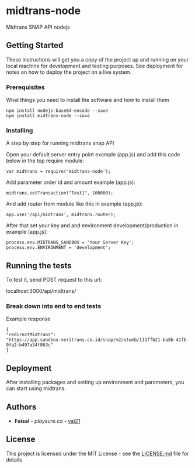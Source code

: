 # midtrans-node

Midtrans SNAP API nodejs

## Getting Started

These instructions will get you a copy of the project up and running on your local machine for development and testing purposes. See deployment for notes on how to deploy the project on a live system.

### Prerequisites

What things you need to install the software and how to install them

```
npm install nodejs-base64-encode --save
npm install midtrans-node --save
```

### Installing

A step by step for running midtrans snap API

Open your default server entry point example (app.js) and add this code below in the top require module:

```
var midtrans = require('midtrans-node');
```
Add parameter order id and amount example (app.js):

```
midtrans.setTransaction("Test1", 100000);
```

And add router from module like this in example (app.js):

```
app.use('/api/midtrans', midtrans.router);
```

After that set your key and and environment development/production in example (app.js):

```
process.env.MIDTRANS_SANDBOX = 'Your Server Key';
process.env.ENVIRONMENT = 'development';
```

## Running the tests

To test it, send POST request to this url:

localhost:3000/api/midtrans/

### Break down into end to end tests

Example response

```
{
"redirectMidtrans": "https://app.sandbox.veritrans.co.id/snap/v2/vtweb/111ffb21-ba8b-41fb-9fa2-b497a34f863c"
}
```

## Deployment

After installing packages and setting up environment and parameters, you can start using midtrans.


## Authors

* **Faisal** - *playsure.co* - [vai21](https://github.com/vai21)


## License

This project is licensed under the MIT License - see the [LICENSE.md](LICENSE.md) file for details
